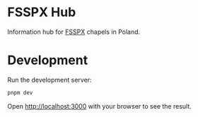 # FSSPX Hub

Information hub for [FSSPX](https://fsspx.org/) chapels in Poland. 

# Development

Run the development server:

```bash
pnpm dev
```

Open [http://localhost:3000](http://localhost:3000) with your browser to see the result.